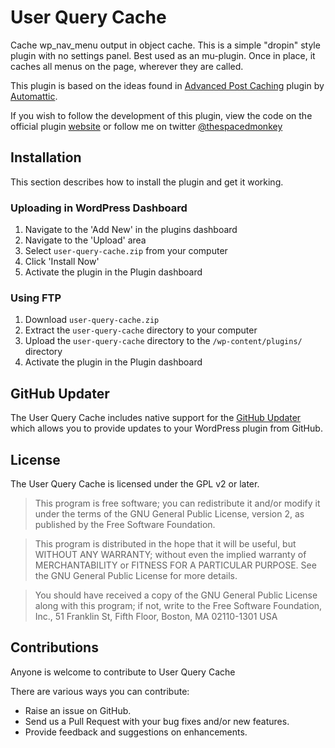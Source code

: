 User Query Cache
===================

Cache wp_nav_menu output in object cache. This is a simple "dropin" style plugin with no settings panel. Best used as an mu-plugin. Once in place, it caches all menus on the page, wherever they are called.

This plugin is based on the ideas found in [Advanced Post Caching](https://github.com/Automattic/advanced-post-cache) plugin by [Automattic](http://automattic.com/).

If you wish to follow the development of this plugin, view the code on the official plugin [website](http://www.spacedmonkey.com/ "website") or follow me on twitter [@thespacedmonkey](https://twitter.com/thespacedmonkey)


## Installation

This section describes how to install the plugin and get it working.


### Uploading in WordPress Dashboard

1. Navigate to the 'Add New' in the plugins dashboard
2. Navigate to the 'Upload' area
3. Select `user-query-cache.zip` from your computer
4. Click 'Install Now'
5. Activate the plugin in the Plugin dashboard

### Using FTP
1. Download `user-query-cache.zip`
2. Extract the `user-query-cache` directory to your computer
3. Upload the `user-query-cache` directory to the `/wp-content/plugins/` directory
4. Activate the plugin in the Plugin dashboard


## GitHub Updater

The User Query Cache includes native support for the [GitHub Updater](https://github.com/afragen/github-updater) which allows you to provide updates to your WordPress plugin from GitHub.

## License

The User Query Cache is licensed under the GPL v2 or later.

> This program is free software; you can redistribute it and/or modify
it under the terms of the GNU General Public License, version 2, as
published by the Free Software Foundation.

> This program is distributed in the hope that it will be useful,
but WITHOUT ANY WARRANTY; without even the implied warranty of
MERCHANTABILITY or FITNESS FOR A PARTICULAR PURPOSE.  See the
GNU General Public License for more details.

> You should have received a copy of the GNU General Public License
along with this program; if not, write to the Free Software
Foundation, Inc., 51 Franklin St, Fifth Floor, Boston, MA  02110-1301  USA


## Contributions

Anyone is welcome to contribute to User Query Cache

There are various ways you can contribute:

* Raise an issue on GitHub.
* Send us a Pull Request with your bug fixes and/or new features.
* Provide feedback and suggestions on enhancements.
